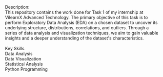 Description: <br> This repository contains the work done for Task 1 of my internship at VilearnX Advanced Technology. The primary objective of this task is to perform Exploratory Data Analysis (EDA) on a chosen dataset to uncover its underlying structure, distributions, correlations, and outliers. Through a series of data analysis and visualization techniques, we aim to gain valuable insights and a deeper understanding of the dataset's characteristics.
<br> <br> Key Skills <br>
Data Analysis <br>
Data Visualization <br>
Statistical Analysis <br>
Python Programming
